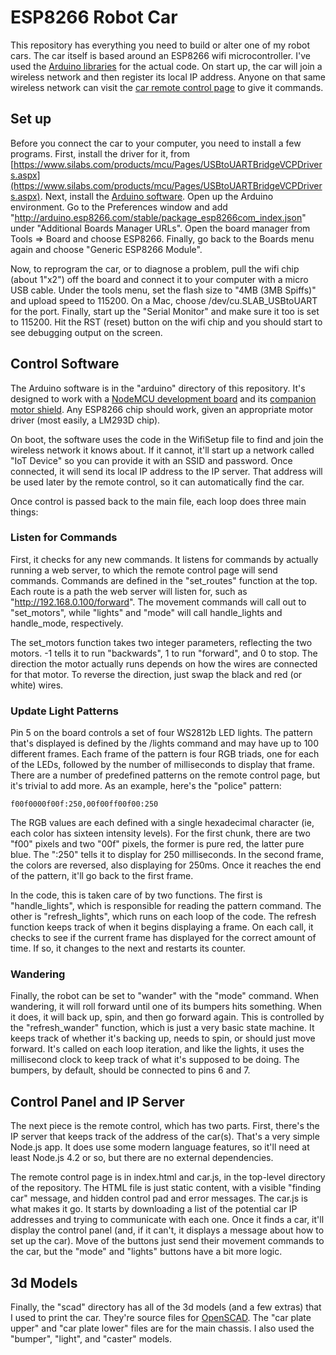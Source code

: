 # ESP8266 Robot Car

This repository has everything you need to build or alter one of my
robot cars.  The car itself is based around an ESP8266 wifi
microcontroller.  I've used the [Arduino libraries](https://github.com/esp8266/Arduino)
for the actual code.  On start up, the car will join a wireless network
and then register its local IP address.  Anyone on that same wireless
network can visit the [car remote control page](http://patrickmcneill/car/)
to give it commands.

## Set up

Before you connect the car to your computer, you need to install a few programs.
First, install the driver for it, from
[https://www.silabs.com/products/mcu/Pages/USBtoUARTBridgeVCPDrivers.aspx](https://www.silabs.com/products/mcu/Pages/USBtoUARTBridgeVCPDrivers.aspx).  Next, install the
[Arduino software](https://www.arduino.cc/en/Main/Software).  Open up
the Arduino environment.  Go to the Preferences window and add
"http://arduino.esp8266.com/stable/package_esp8266com_index.json" under "Additional
Boards Manager URLs".  Open the board manager from Tools => Board and choose ESP8266.  Finally,
go back to the Boards menu again and choose "Generic ESP8266 Module".

Now, to reprogram the car, or to diagnose a problem, pull the wifi chip (about 1"x2")
off the board and connect it to your computer with a micro USB cable.  Under the tools 
menu, set the flash size to "4MB (3MB Spiffs)" and upload speed to 115200.  On a Mac,
choose /dev/cu.SLAB_USBtoUART for the port.  Finally, start up the "Serial Monitor" and
make sure it too is set to 115200.  Hit the RST (reset) button on the wifi chip and you
should start to see debugging output on the screen.

## Control Software

The Arduino software is in the "arduino" directory of this repository.
It's designed to work with a
[NodeMCU development board](http://www.aliexpress.com/item/New-Wireless-module-NodeMcu-Lua-WIFI-Internet-of-Things-development-board-based-ESP8266-with-pcb-Antenna/32303690854.html)
and its
[companion motor shield](http://www.aliexpress.com/item/Free-shipping-NodeMCU-Motor-Shield-Board-L293D-for-ESP-12E-from-ESP8266-esp-12E-kit-diy/32386754632.html).
Any ESP8266 chip should work, given an appropriate motor driver (most easily, a
LM293D chip).

On boot, the software uses the code in the WifiSetup file to find and join
the wireless network it knows about.  If it cannot, it'll start up a network
called "IoT Device" so you can provide it with an SSID and password.  Once
connected, it will send its local IP address to the IP server.  That address
will be used later by the remote control, so it can automatically find the
car.

Once control is passed back to the main file, each loop does three main things:

### Listen for Commands

First, it checks for any new commands.  It listens for commands by actually
running a web server, to which the remote control page will send commands.
Commands are defined in the "set_routes" function at the top.  Each route
is a path the web server will listen for, such as "http://192.168.0.100/forward".
The movement commands will call out to "set_motors", while "lights" and "mode"
will call handle_lights and handle_mode, respectively.

The set_motors function takes two integer parameters, reflecting the two motors.
-1 tells it to run "backwards", 1 to run "forward", and 0 to stop.  The direction
the motor actually runs depends on how the wires are connected for that motor.
To reverse the direction, just swap the black and red (or white) wires.

### Update Light Patterns

Pin 5 on the board controls a set of four WS2812b LED lights.  The pattern that's
displayed is defined by the /lights command and may have up to 100 different 
frames.  Each frame of the pattern is four RGB triads, one for each of the LEDs,
followed by the number of milliseconds to display that frame.  There are a number
of predefined patterns on the remote control page, but it's trivial to add more.
As an example, here's the "police" pattern:

```
f00f0000f00f:250,00f00ff00f00:250
```

The RGB values are each defined with a single hexadecimal character (ie, each color has
sixteen intensity levels).  For the first chunk, there are two "f00" pixels and two
"00f" pixels, the former is pure red, the latter pure blue.  The ":250" tells it to
display for 250 milliseconds.  In the second frame, the colors are reversed, also 
displaying for 250ms.  Once it reaches the end of the pattern, it'll go back to the
first frame.

In the code, this is taken care of by two functions.  The first is "handle_lights",
which is responsible for reading the pattern command.  The other is "refresh_lights",
which runs on each loop of the code.  The refresh function keeps track of when it
begins displaying a frame.  On each call, it checks to see if the current frame has
displayed for the correct amount of time.  If so, it changes to the next and restarts
its counter.

### Wandering

Finally, the robot can be set to "wander" with the "mode" command.  When wandering,
it will roll forward until one of its bumpers hits something.  When it does, it will
back up, spin, and then go forward again.  This is controlled by the "refresh_wander"
function, which is just a very basic state machine.  It keeps track of whether it's
backing up, needs to spin, or should just move forward.  It's called on each loop
iteration, and like the lights, it uses the millisecond clock to keep track of
what it's supposed to be doing.  The bumpers, by default, should be connected to
pins 6 and 7.

## Control Panel and IP Server

The next piece is the remote control, which has two parts.  First, there's the IP
server that keeps track of the address of the car(s).  That's a very simple 
Node.js app.  It does use some modern language features, so it'll need at least
Node.js 4.2 or so, but there are no external dependencies.

The remote control page is in index.html and car.js, in the top-level directory
of the repository.  The HTML file is just static content, with a visible "finding car"
message, and hidden control pad and error messages.  The car.js is what makes it
go.  It starts by downloading a list of the potential car IP addresses and trying to
communicate with each one.  Once it finds a car, it'll display the control panel (and,
if it can't, it displays a message about how to set up the car).  Move of the buttons
just send their movement commands to the car, but the "mode" and "lights" buttons have
a bit more logic.

## 3d Models

Finally, the "scad" directory has all of the 3d models (and a few extras) that I used
to print the car.  They're source files for [OpenSCAD](http://www.openscad.org/).
The "car plate upper" and "car plate lower" files are for the main chassis.  I also
used the "bumper", "light", and "caster" models.
